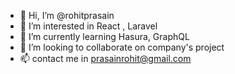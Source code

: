 - 👋 Hi, I’m @rohitprasain
- 👀 I’m interested in React , Laravel
- 🌱 I’m currently learning Hasura, GraphQL
- 💞️ I’m looking to collaborate on company's project
- 📫 contact me in prasainrohit@gmail.com

<!---
rohitprasain/rohitprasain is a ✨ special ✨ repository because its `README.md` (this file) appears on your GitHub profile.
You can click the Preview link to take a look at your changes.
--->
